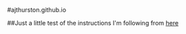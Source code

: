 #ajthurston.github.io

##Just a little test of the instructions I'm following from [here](https://github.com/nicolas-van/easy-markdown-to-github-pages)